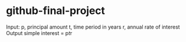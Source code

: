 # github-final-project
Input:
  p, principal amount
  t, time period in years
  r, annual rate of interest
Output
  simple interest = p*t*r
